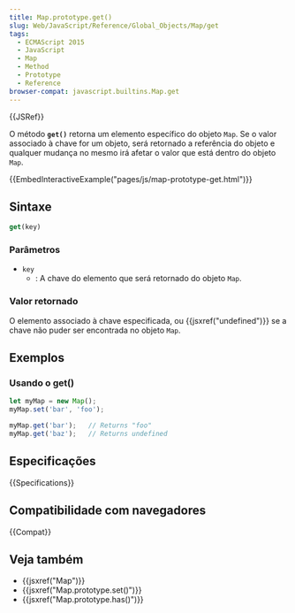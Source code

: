 ```yaml
---
title: Map.prototype.get()
slug: Web/JavaScript/Reference/Global_Objects/Map/get
tags:
  - ECMAScript 2015
  - JavaScript
  - Map
  - Method
  - Prototype
  - Reference
browser-compat: javascript.builtins.Map.get
---
```

{{JSRef}}

O método **`get()`** retorna um elemento específico do objeto `Map`. Se o valor 
associado à chave for um objeto, será retornado a referência do objeto e qualquer mudança no mesmo 
irá afetar o valor que está dentro do objeto `Map`.

{{EmbedInteractiveExample("pages/js/map-prototype-get.html")}}

## Sintaxe

```js
get(key)
```

### Parâmetros

- `key`
  - : A chave do elemento que será retornado do objeto `Map`.

### Valor retornado

O elemento associado à chave especificada, ou {{jsxref("undefined")}} se 
a chave não puder ser encontrada no objeto `Map`.

## Exemplos

### Usando o get()

```js
let myMap = new Map();
myMap.set('bar', 'foo');

myMap.get('bar');   // Returns "foo"
myMap.get('baz');   // Returns undefined
```

## Especificações

{{Specifications}}

## Compatibilidade com navegadores

{{Compat}}

## Veja também

- {{jsxref("Map")}}
- {{jsxref("Map.prototype.set()")}}
- {{jsxref("Map.prototype.has()")}}
